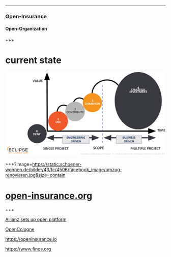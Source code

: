 ---

### Open-Insurance
#### Open-Organization

+++

# current state

![](https://github.com/baloise/open-source/raw/master/docs/arc42/images/os-maturity-model.png)

+++?image=https://static.schoener-wohnen.de/bilder/43/fc/4506/facebook_image/umzug-renovieren.jpg&size=contain

# [open-insurance.org](https://open-insurance.org)

+++

[Allianz sets up open platform](https://www.allianz.com/en/press/news/business/insurance/180129-allianz-sets-up-open-platform.html)

[OpenCologne](http://deliverythinking.com/insurance-to-stay/)

https://openinsurance.io

https://www.finos.org
